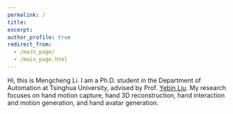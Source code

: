 ```yaml
---
permalink: /
title: 
excerpt: 
author_profile: true
redirect_from: 
  - /main_page/
  - /main_page.html
---
```


Hi, this is Mengcheng Li. I am a Ph.D. student in the Department of Automation at Tsinghua University, advised by Prof. [Yebin Liu](http://www.liuyebin.com/). My research focuses on hand motion capture, hand 3D reconstruction, hand interaction and motion generation, and hand avatar generation.

<head>
    <meta charset="UTF-8">
    <meta name="viewport" content="width=device-width, initial-scale=1.0">
    <title>2x2 视频阵列</title>
    <style>
        .video-grid {
            display: grid;
            grid-template-columns: repeat(2, 1fr);
            grid-gap: 20px;
            max-width: 1000px;
            margin: 0 auto;
        }
        
        .video-container {
            display: flex;
            flex-direction: column;
            align-items: center;
        }
        
        video {
            width: 100%;
            max-width: 480px;
            height: auto;
            border: 1px solid #ddd;
            border-radius: 4px;
        }
        
        .caption {
            margin-top: 10px;
            text-align: center;
            font-family: Arial, sans-serif;
            color: #333;
        }
    </style>
</head>
<body>
    <div class="video-grid">
        <!-- 第一行 -->
        <div class="video-container">
            <video autoplay loop muted>
                <source src="files/recon.m4v" type="video/mp4">
            </video>
            <div class="caption">Hand Reconstruction</div>
        </div>
        
        <div class="video-container">
            <video autoplay loop muted>
                <source src="files/intaghand.m4v" type="video/mp4">
            </video>
            <div class="caption">Two Hand Interaction</div>
        </div>
        
        <!-- 第二行 -->
        <div class="video-container">
            <video autoplay loop muted>
                <source src="files/avatar.m4v" type="video/mp4">
            </video>
            <div class="caption">Hand Avatar</div>
        </div>
        
        <div class="video-container">
            <video autoplay loop muted>
                <source src="files/twohand.m4v" type="video/mp4">
            </video>
            <div class="caption">Two Hand Avatar</div>
        </div>
    </div>
</body>

## Education

- Bachelor’s Degree in physics, **Tsinghua University** *(2014-2018)*
- Ph.D student in automation, **Tsinghua University** *(2018-now)*


## Research

<div>
<table style="width:100%;border:none;border-spacing:0px;border-collapse:separate;margin-right:auto;margin-left:auto;font-size: large">
<tr>
<td style="padding:20px;width:30%;vertical-align:middle;border:none" align="center">
<img width="350" src="../project/HHMR/assets/teaser.png"/>
</td>
<td style="padding:20px;width:70%;vertical-align:middle;border: none" align="left">
<b>HHMR: Holistic Hand Mesh Recovery by Enhancing the Multimodal Controllability of Graph Diffusion Models</b><br>
<b>Mengcheng Li</b>, Hongwen Zhang, Yuxiang Zhang, Ruizhi Shao, Tao Yu, Yebin Liu.<br>
<i>IEEE Conference on Computer Vision and Pattern Recognition (<b>CVPR</b>), 2024 <b><font color='#FF0000'>☆ HighLight Paper</font></b></i><br>
<a href="/project/HHMR/HHMR.html"><i class="fas fa-fw fa-globe"></i>Projectpage</a> /
<a href="/project/HHMR/assets/main.pdf"><i class="fas fa-fw fa-file-pdf"></i>Paper</a> /
<!-- <a><i class="fab fa-fw fa-github fa-github"></i>Code (Coming Soon)</a> -->
</td>
</tr>
</table>
</div>

---

<div>
<table style="width:100%;border:none;border-spacing:0px;border-collapse:separate;margin-right:auto;margin-left:auto;font-size: large">
<tr>
<td style="padding:20px;width:30%;vertical-align:middle;border:none" align="center">
<img width="350" src="../project/IntagHand/assets/results1.png"/>
</td>
<td style="padding:20px;width:70%;vertical-align:middle;border: none" align="left">
<b>Interacting Attention Graph for Single Image Two-Hand Reconstruction</b><br>
<b>Mengcheng Li</b>, Liang An, Hongwen Zhang, Lianpeng Wu, Feng Chen, Tao Yu, Yebin Liu.<br>
<i>IEEE Conference on Computer Vision and Pattern Recognition (<b>CVPR</b>), 2022 <b><font color='#FF0000'>☆ Oral Paper</font></b></i><br>
<a href="/project/IntagHand/Intaghand.html"><i class="fas fa-fw fa-globe"></i>Projectpage</a> /
<a href="https://arxiv.org/abs/2203.09364.pdf"><i class="fas fa-fw fa-file-pdf"></i>Paper</a> /
<a href="https://github.com/Dw1010/IntagHand"><i class="fab fa-fw fa-github fa-github"></i>Code</a>
</td>
</tr>
</table>
</div>

---

<div>
<table style="width:100%;border:none;border-spacing:0px;border-collapse:separate;margin-right:auto;margin-left:auto;font-size: large">
<tr>
<td style="padding:20px;width:30%;vertical-align:middle;border:none" align="center">
<img width="350" src="/images/pymaf-x.jpg"/>
</td>
<td style="padding:20px;width:70%;vertical-align:middle;border: none" align="left">
<b>PyMAF-X: Towards Well-aligned Full-body Model Regression from Monocular Images</b><br>
Hongwen Zhang, Yating Tian, Yuxiang Zhang, <b>Mengcheng Li</b>, Liang An, Zhenan Sun, Yebin Liu.<br>
<i>IEEE Transactions on Pattern Analysis and Machine Intelligence (<b>TPAMI</b>), 2023</i><br>
<a href="https://www.liuyebin.com/pymaf-x/"><i class="fas fa-fw fa-globe"></i>Projectpage</a> /
<a href="https://arxiv.org/pdf/2207.06400.pdf"><i class="fas fa-fw fa-file-pdf"></i>Paper</a> /
<a href="https://github.com/HongwenZhang/PyMAF-X"><i class="fab fa-fw fa-github fa-github"></i>Code</a>
</td>
</tr>
</table>
</div>

---

<div>
<table style="width:100%;border:none;border-spacing:0px;border-collapse:separate;margin-right:auto;margin-left:auto;font-size: large">
<tr>
<td style="padding:20px;width:30%;vertical-align:middle;border:none" align="center">
<img width="350" src="/images/lwtotalcap.jpg"/>
</td>
<td style="padding:20px;width:70%;vertical-align:middle;border: none" align="left">
<b>Light-weight Multi-person Total Capture Using Sparse Multi-view Cameras</b><br>
Yuxiang Zhang，Zhe Li，Tao Yu, <b>Mengcheng Li</b>, Liang An, Yebin Liu.<br>
<i>IEEE Conference on International Conference on Computer Vision (<b>ICCV</b>), 2021</i><br>
<a href="https://www.liuyebin.com/lwtotalcap/lwtotalcap.html"><i class="fas fa-fw fa-globe"></i>Projectpage</a> /
<a href="https://www.liuyebin.com/lwtotalcap/assets/main.pdf"><i class="fas fa-fw fa-file-pdf"></i>Paper</a>
</td>
</tr>
</table>
</div>

---

<div>
<table style="width:100%;border:none;border-spacing:0px;border-collapse:separate;margin-right:auto;margin-left:auto;font-size: large">
<tr>
<td style="padding:20px;width:30%;vertical-align:middle;border:none" align="center">
<img width="350" src="/images/CHOI.jpg"/>
</td>
<td style="padding:20px;width:70%;vertical-align:middle;border: none" align="left">
<b>Learning Explicit Contact for Implicit Reconstruction of Hand-held Objects from Monocular Images</b><br>
Junxing Hu, Hongwen Zhang, Zerui Chen, <b>Mengcheng Li</b>, Yunlong Wang, Yebin Liu, Zhenan Sun.<br>
<i>AAAI Conference on Artificial Intelligence (<b>AAAI</b>), 2024</i><br>
<a href="https://junxinghu.github.io/projects/hoi.html"><i class="fas fa-fw fa-globe"></i>Projectpage</a> /
<a href="https://ojs.aaai.org/index.php/AAAI/article/view/27995"><i class="fas fa-fw fa-file-pdf"></i>Paper</a> /
<a href="https://github.com/JunxingHu/CHOI"><i class="fab fa-fw fa-github fa-github"></i>Code</a>
</td>
</tr>
</table>
</div>

---

<div>
<table style="width:100%;border:none;border-spacing:0px;border-collapse:separate;margin-right:auto;margin-left:auto;font-size: large">
<tr>
<td style="padding:20px;width:30%;vertical-align:middle;border:none" align="center">
<img width="350" src="/images/ManiDext.png"/>
</td>
<td style="padding:20px;width:70%;vertical-align:middle;border: none" align="left">
<b>ManiDext: Hand-Object Manipulation Synthesis via Continuous Correspondence Embeddings and Residual-Guided Diffusion</b><br>
Jiajun Zhang, Yuxiang Zhang, Liang An, <b>Mengcheng Li</b>, Hongwen Zhang, Zonghai Hu, Yebin Liu.<br>
<i>arXiv</i><br>
<a href="https://jiajunzhang16.github.io/manidext/"><i class="fas fa-fw fa-globe"></i>Projectpage</a> /
<a href="https://www.arxiv.org/pdf/2409.09300"><i class="fas fa-fw fa-file-pdf"></i>Paper</a>
</td>
</tr>
</table>
</div>

---

<div>
<table style="width:100%;border:none;border-spacing:0px;border-collapse:separate;margin-right:auto;margin-left:auto;font-size: large">
<tr>
<td style="padding:20px;width:30%;vertical-align:middle;border:none" align="center">
<img width="350" src="/images/omnihand.png"/>
</td>
<td style="padding:20px;width:70%;vertical-align:middle;border: none" align="left">
<b>4DHands: Reconstructing Interactive Hands in 4D with Transformers</b><br>
Dixuan Lin, Yuxiang Zhang, <b>Mengcheng Li</b>, Yebin Liu, Wei Jing, Qi Yan, Qianying Wang, Hongwen Zhang.<br>
<i>arXiv</i><br>
<a href="https://4dhands.github.io/"><i class="fas fa-fw fa-globe"></i>Projectpage</a> /
<a href="https://arxiv.org/pdf/2405.20330v2"><i class="fas fa-fw fa-file-pdf"></i>Paper</a> /
<a href="https://github.com/LinDixuan/OmniHands"><i class="fab fa-fw fa-github fa-github"></i>Code</a>
</td>
</tr>
</table>
</div>

---
